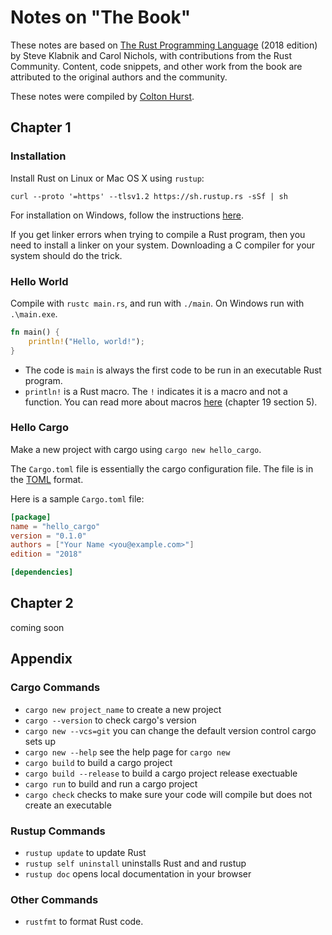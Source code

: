 # Notes on "The Book"

These notes are based on [The Rust Programming Language](https://doc.rust-lang.org/book/title-page.html) (2018 edition) by Steve Klabnik and Carol Nichols, with contributions from the Rust Community. Content, code snippets, and other work from the book are attributed to the original authors and the community.

These notes were compiled by [Colton Hurst](https://www.coltonhurst.com).

## Chapter 1

### Installation

Install Rust on Linux or Mac OS X using `rustup`:

```
curl --proto '=https' --tlsv1.2 https://sh.rustup.rs -sSf | sh
```

For installation on Windows, follow the instructions [here](https://www.rust-lang.org/tools/install).

If you get linker errors when trying to compile a Rust program, then you need to install a linker on your system. Downloading a C compiler for your system should do the trick.

### Hello World

Compile with `rustc main.rs`, and run with `./main`. On Windows run with `.\main.exe`.

```rust
fn main() {
    println!("Hello, world!");
}
```

- The code is `main` is always the first code to be run in an executable Rust program.
- `println!` is a Rust macro. The `!` indicates it is a macro and not a function. You can read more about macros [here](https://doc.rust-lang.org/book/ch19-06-macros.html) (chapter 19 section 5).

### Hello Cargo

Make a new project with cargo using `cargo new hello_cargo`.

The `Cargo.toml` file is essentially the cargo configuration file. The file is in the [TOML](https://toml.io/en/) format.

Here is a sample `Cargo.toml` file:

```toml
[package]
name = "hello_cargo"
version = "0.1.0"
authors = ["Your Name <you@example.com>"]
edition = "2018"

[dependencies]
```

## Chapter 2

coming soon

## Appendix

### Cargo Commands

- `cargo new project_name` to create a new project
- `cargo --version` to check cargo's version
- `cargo new --vcs=git` you can change the default version control cargo sets up
- `cargo new --help` see the help page for `cargo new`
- `cargo build` to build a cargo project
- `cargo build --release` to build a cargo project release exectuable
- `cargo run` to build and run a cargo project
- `cargo check` checks to make sure your code will compile but does not create an executable

### Rustup Commands

- `rustup update` to update Rust
- `rustup self uninstall` uninstalls Rust and and rustup
- `rustup doc` opens local documentation in your browser

### Other Commands

- `rustfmt` to format Rust code.